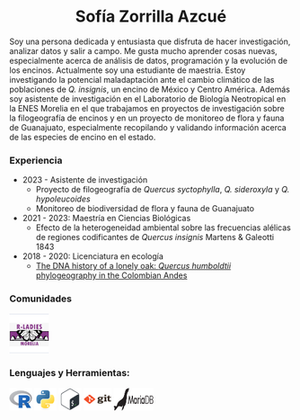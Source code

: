 <h1 align="center">
  <b>Sofía Zorrilla Azcué</b>
</h1>

Soy una persona dedicada y entusiasta que disfruta de hacer investigación, analizar datos y salir a campo. Me gusta mucho aprender cosas nuevas, especialmente acerca de análisis de datos, programación y la evolución de los encinos. Actualmente soy una estudiante de maestria. Estoy investigando la potencial maladaptación ante el cambio climático de las poblaciones de *Q. insignis*, un encino de México y Centro América. Además soy asistente de investigación en el Laboratorio de Biología Neotropical en la ENES Morelia en el que trabajamos en proyectos de investigación sobre la filogeografía de encinos y en un proyecto de monitoreo de flora y fauna de Guanajuato, especialmente recopilando y validando información acerca de las especies de encino en el estado. 


<h3 align="left">
  <b>Experiencia</b>
</h3>

- 2023 - Asistente de investigación 
  - Proyecto de filogeografía de *Quercus syctophylla*, *Q. sideroxyla* y *Q. hypoleucoides*
  - Monitoreo de biodiversidad de flora y fauna de Guanajuato
- 2021 - 2023: Maestría en Ciencias Biológicas
  - Efecto de la heterogeneidad ambiental sobre las frecuencias alélicas de regiones codificantes de *Quercus insignis* Martens & Galeotti 1843
- 2018 - 2020: Licenciatura en ecología
  - [The DNA history of a lonely oak: *Quercus humboldtii* phylogeography in the Colombian Andes](https://doi.org/10.1002/ece3.7529)
  
<h3 align="left">
  <b>Comunidades</b>
</h3>
<a href="https://github.com/orgs/R-Ladies-Morelia/repositories" target="blank">
  <img src="https://raw.githubusercontent.com/sofiazorrilla/sofiazorrilla/main/icons/rladies_morelia.png" alt="mariadb"
      width="70" height="70" /> </a>

<h3 align="left">Lenguajes y Herramientas:</h3>
<p align="left"> <img
      src="https://raw.githubusercontent.com/devicons/devicon/master/icons/r/r-original.svg"
      alt="R" width="40" height="40" />
     <img src="https://raw.githubusercontent.com/devicons/devicon/master/icons/python/python-original.svg" alt="python"
      width="40" height="40" />
     <img src="https://raw.githubusercontent.com/devicons/devicon/master/icons/bash/bash-original.svg" alt="bash"
      width="40" height="40" /> 
      <img src="https://raw.githubusercontent.com/devicons/devicon/master/icons/git/git-original-wordmark.svg" alt="git"
      width="50" height="40" /> 
       <img src="https://raw.githubusercontent.com/sofiazorrilla/sofiazorrilla/main/icons/mariadb.svg" alt="mariadb"
      width="70" height="40" />
  
  
   </p>

